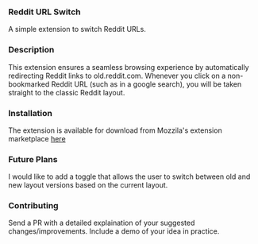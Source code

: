 ### Reddit URL Switch

A simple extension to switch Reddit URLs.

### Description

This extension ensures a seamless browsing experience by automatically redirecting Reddit links to old.reddit.com. Whenever you click on a non-bookmarked Reddit URL (such as in a google search), you will be taken straight to the classic Reddit layout.

### Installation
The extension is available for download from Mozzila's extension marketplace [here](https://addons.mozilla.org/en-US/firefox/addon/reddit-url-switch/)

### Future Plans
I would like to add a toggle that allows the user to switch between old and new layout versions based on the current layout. 

### Contributing
Send a PR with a detailed explaination of your suggested changes/improvements. Include a demo of your idea in practice. 
